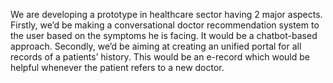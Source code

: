 We are developing a prototype in healthcare sector having 2 major aspects. 
Firstly, we’d be making a conversational doctor recommendation system to the user based on the symptoms he is facing. 
It would be a chatbot-based approach. 
Secondly, we’d be aiming at creating an unified portal for all records of a patients’ history. 
This would be an e-record which would be helpful whenever the patient refers to a new doctor.
